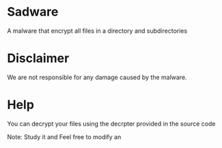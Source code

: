 # Sadware
A malware that encrypt all files in a directory and subdirectories

# Disclaimer
We are not responsible for any damage caused by the malware.

# Help
You can decrypt your files using the decrpter provided in the source code

Note: Study it and Feel free to modify an
